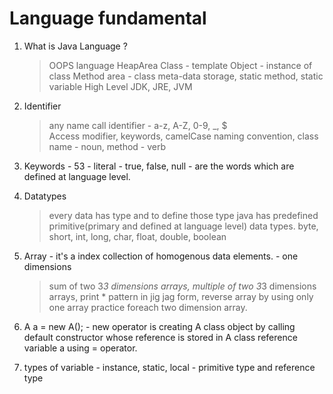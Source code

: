 # Language fundamental

1. What is Java Language ?
    > OOPS language
   > HeapArea
   > Class - template
   > Object - instance of class
   > Method area - class meta-data storage, static method, static variable
   > High Level
   > JDK, JRE, JVM

2. Identifier 
   > any name call identifier - a-z, A-Z, 0-9, _, $  
   Access modifier, keywords, camelCase naming convention, class name - noun, method - verb
3. Keywords - 53 - literal - true, false, null - are the words which are defined at language level.
4. Datatypes
   > every data has type and to define those type java has predefined primitive(primary and defined at language level) data types.
   >  byte, short, int, long, char, float, double, boolean
5. Array - it's a index collection of homogenous data elements. - one dimensions
   >  sum of two 3*3 dimensions arrays, multiple of two 3*3 dimensions arrays, print * pattern in jig jag form, reverse array by using only one array
   > practice foreach two dimension array.
6. A a = new A(); - new operator is creating A class object by calling default constructor whose reference is stored in A class reference variable a using = operator.
7. types of variable - instance, static, local - primitive type and reference type
